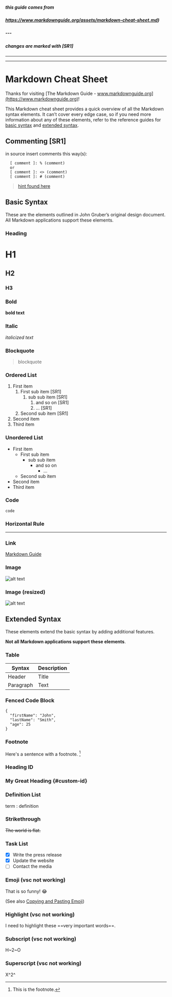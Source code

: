 ##### this guide comes from 
##### https://www.markdownguide.org/assets/markdown-cheat-sheet.md)
##### ---
##### changes are marked with [SR1]
---


---

# Markdown Cheat Sheet

Thanks for visiting [The Markdown Guide - www.markdownguide.org](https://www.markdownguide.org)!

This Markdown cheat sheet provides a quick overview of all the Markdown syntax elements. It can’t cover every edge case, so if you need more information about any of these elements, refer to the reference guides for [basic syntax](https://www.markdownguide.org/basic-syntax) and [extended syntax](https://www.markdownguide.org/extended-syntax).


[ % ]: % (commenting)
[ % ]: % (hint found at)
[ % ]: % (.)
## Commenting [SR1]
in source insert comments this way(s):

```
  [ comment ]: % (comment)
  or
  [ comment ]: <> (comment)
  [ comment ]: # (comment)
```
 > [hint found here](https://stackoverflow.com/questions/4823468/comments-in-markdown)

## Basic Syntax

These are the elements outlined in John Gruber’s original design document. All Markdown applications support these elements.

### Heading

# H1
## H2
### H3

### Bold

**bold text**


### Italic

*italicized text*

### Blockquote

> blockquote

### Ordered List

1. First item
   1. First sub item [SR1]
      1. sub sub item [SR1]
         1. and so on [SR1]
         2. ... [SR1]
   2. Second sub item [SR1]
2. Second item
3. Third item

### Unordered List

- First item
  - First sub item
    - sub sub item
      - and so on
        - ...
  - Second sub item
- Second item
- Third item

### Code

`code`

### Horizontal Rule

---

### Link

[Markdown Guide](https://www.markdownguide.org)

### Image

![alt text](https://www.markdownguide.org/assets/images/tux.png)

### Image (resized)

![alt text](https://www.markdownguide.org/assets/images/tux.png)

## Extended Syntax

These elements extend the basic syntax by adding additional features. 

**Not all Markdown applications support these elements**.

### Table

| Syntax | Description |
| ----------- | ----------- |
| Header | Title |
| Paragraph | Text |

### Fenced Code Block

```
{
  "firstName": "John",
  "lastName": "Smith",
  "age": 25
}
```

### Footnote

Here's a sentence with a footnote. [^1]

[^1]: This is the footnote.

### Heading ID

### My Great Heading {#custom-id}

### Definition List

term
: definition

### Strikethrough

~~The world is flat.~~

### Task List

- [x] Write the press release
- [x] Update the website
- [ ] Contact the media

### Emoji (vsc not working)

That is so funny! :joy:

(See also [Copying and Pasting Emoji](https://www.markdownguide.org/extended-syntax/#copying-and-pasting-emoji))

### Highlight (vsc not working)

I need to highlight these ==very important words==.

### Subscript (vsc not working)

H~2~O

### Superscript (vsc not working)

X^2^